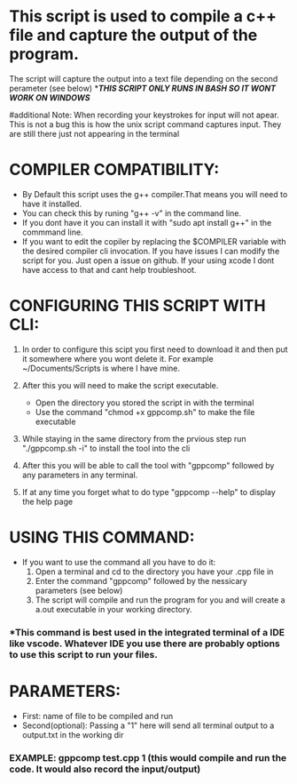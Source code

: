 # This script is used to compile a c++ file and capture the output of the program.
The script will capture the output into a text file depending on the second perameter (see below) \***_THIS SCRIPT ONLY RUNS IN BASH SO IT WONT WORK ON WINDOWS_**

#additional Note: When recording your keystrokes for input will not apear. This is not a bug this is how the unix script command captures input. They are still there just not appearing in the terminal

# COMPILER COMPATIBILITY:
- By Default this script uses the g++ compiler.That means you will need to have it installed. 
- You can check this by runing "g++ -v" in the command line.
- If you dont have it you can install it with "sudo apt install g++" in the commmand line.
- If you want to edit the copiler by replacing the $COMPILER variable with the desired compiler cli invocation. If you have issues I can modify the script for you. Just open a issue on github. If your using xcode I dont have access to that and cant help troubleshoot. 

# CONFIGURING THIS SCRIPT WITH CLI:
1. In order to configure this scipt you first need to download it and then put it somewhere where you wont delete it. For example ~/Documents/Scripts is where I have mine. 

2. After this you will need to make the script executable.
    - Open the directory you stored the script in with the terminal
    - Use the command "chmod +x gppcomp.sh" to make the file executable

3. While staying in the same directory from the prvious step run "./gppcomp.sh -i" to install the tool into the cli

4. After this you will be able to call the tool with "gppcomp" followed by any parameters in any terminal. 

5. If at any time you forget what to do type "gppcomp --help" to display the help page

# USING THIS COMMAND:
- If you want to use the command all you have to do it:
    1. Open a terminal and cd to the directory you have your .cpp file in
    2. Enter the command "gppcomp" followed by the nessicary parameters (see below)
    3. The script will compile and run the program for you and will create a a.out executable in your working directory. 

### *This command is best used in the integrated terminal of a IDE like vscode. Whatever IDE you use there are probably options to use this script to run your files.  

# PARAMETERS:
- First: name of file to be compiled and run
- Second(optional): Passing a "1" here will send all terminal output to a output.txt in the working dir

### EXAMPLE: gppcomp test.cpp 1 (this would compile and run the code. It would also record the input/output)
